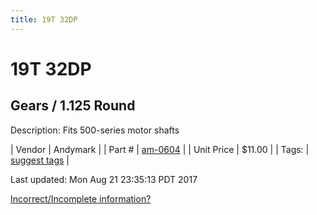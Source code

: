 ```yaml
---
title: 19T 32DP
---
```


# 19T 32DP
## Gears / 1.125 Round
Description: 	Fits 500-series motor shafts 

| Vendor | Andymark | 
| Part # | [am-0604](http://www.andymark.com/product-p/am-0604.htm) | 
| Unit Price | $11.00 | 
| Tags: | [suggest tags](https://docs.google.com/forms/d/e/1FAIpQLSeWyY8v3RgOty-MyWmh9U0iivNYN_molChYyS-0U-o-kOAv_g/viewform) | 

Last updated: Mon Aug 21 23:35:13 PDT 2017

 [Incorrect/Incomplete information?](https://docs.google.com/forms/d/e/1FAIpQLSeWyY8v3RgOty-MyWmh9U0iivNYN_molChYyS-0U-o-kOAv_g/viewform)